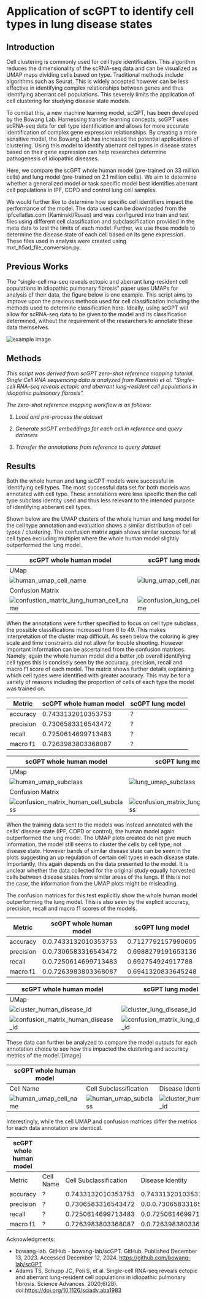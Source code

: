 # Application of scGPT to identify cell types in lung disease states
## Introduction

Cell clustering is commonly used for cell type identification. This algorithm reduces the dimensionality of the scRNA-seq data and can be visualized as UMAP maps dividing cells based on type. Traditional methods include algorithms such as Seurat. This is widely accepted however can be less effective in identifying complex relationships between genes and thus identifying aberrant cell populations. This severely limits the application of cell clustering for studying disease state models. 

To combat this, a new machine learning model, scGPT, has been developed by the Bowang Lab. Harnessing transfer learning concepts, scGPT uses scRNA-seq data for cell type identification and allows for more accurate identification of complex gene expression relationships. By creating a more sensitive model, the Bowang Lab has increased the potential applications of clustering. Using this model to identify aberrant cell types in disease states based on their gene expression can help researches determine pathogenesis of idiopathic diseases. 

Here, we compare the scGPT whole human model (pre-trained on 33 million cells) and lung model (pre-trained on 2.1 million cells). We aim to determine whether a generalized model or task specific model best identifies aberrant cell populations in IPF, COPD and control lung cell samples.

We would further like to determine how specific cell identifiers impact the performance of the model. The data used can be downloaded from the ipfcellatlas.com (Kaminski/Rosas) and was configured into train and test files  using different cell classification and subclassification provided in the meta data to test the limits of each model. Further, we use these models to determine the disease state of each cell based on its gene expression. These files used in analysis were created using mxt_h5ad_file_conversion.py. 

## Previous Works 

The "single-cell rna-seq reveals ectopic and aberrant lung-resident cell populations in idiopathic pulmonary fibrosis" paper uses UMAPs for analysis of their data, the figure below is one example. This script aims to improve upon the previous methods used for cell classification including the methods used to determine classification here. Ideally, using scGPT will allow for scRNA-seq data to be given to the model and its classification determined, without the requirement of the researchers to annotate these data themselves.

![example image](https://github.com/user-attachments/assets/5d6f3f12-c044-4b27-be21-361d6066eff6)


## Methods
*This script was derived from scGPT zero-shot reference mapping tutorial. Single Cell RNA sequencing data is analyzed from Kaminski et al. "Single-cell RNA-seq reveals ectopic and aberrant lung-resident cell populations in idiopathic pulmonary fibrosis".*


*The zero-shot reference mapping workflow is as follows:*

 1. *Load and pre-process the dataset*
    
 2. *Generate scGPT embeddings for each cell in reference and query datasets*

 3. *Transfer the annotations from reference to query dataset*


## Results

Both the whole human and lung scGPT models were successful in identifying cell types. The most successful data set for both models was annotated with cell type. These annotations were less specific then the cell type subclass identity used and thus less relevant to the intended purpose of identifying abberant cell types. 

Shown below are the UMAP clusters of the whole human and lung model for the cell type annotation and evaluation shows a similar distribution of cell types / clustering. 
The confusion matrix again shows similar success for all cell types excluding multiplet where the whole human model slightly outperformed the lung model.


| scGPT whole human model | scGPT lung model |
|-------------------------|-------------------------|
| UMap| |
|![human_umap_cell_name](https://github.com/user-attachments/assets/e99714d0-3317-4b80-8657-0768af2870e0) |![lung_umap_cell_name](https://github.com/user-attachments/assets/123163bc-d3df-4328-8a7e-5e0e5f1f6635)|
| Confusion Matrix | |
|![confustion_matrix_lung_human_cell_name](https://github.com/user-attachments/assets/01844d15-9afa-4c1b-bec1-d2cd7779e7cc)|![confusion_lung_cell_name](https://github.com/user-attachments/assets/3328dcb2-75f6-4d3d-b0a1-32db75d0335f)|

When the annotations were further specified to focus on cell type subclass, the possible classifications increased from 6 to 49. This makes interpretation of the cluster map difficult. As seen below the coloring is grey scale and time constraints did not allow for trouble shooting. However important information can be ascertained from the confusion matrices. Namely, again the whole human model did a better job overall identifying cell types this is concisely seen by the accuracy, precision, recall and macro f1 score of each model. The matrix shows further details explaining which cell types were identified with greater accuracy. This may be for a variety of reasons including the proportion of cells of each type the model was trained on.


| Metric | scGPT whole human model | scGPT lung model|
|-------------------------|-------------------------|-------------------------|
|accuracy| 0.7433132010353753 | ?|
|precision| 0.7306583316543472 | ?|
|recall | 0.7250614699713483| ?|
|macro f1| 0.7263983803368087 |?| 


|scGPT whole human model | scGPT lung model|
|-------------------------|-------------------------|
|UMap|
|![human_umap_subclass](https://github.com/user-attachments/assets/fb0d7132-9de6-4349-86ca-e93714e2c10f) |![lung_umap_subclass](https://github.com/user-attachments/assets/cc955483-bb9d-4b5d-bf12-7a0ea2a25a0f)|
| Confusion Matrix|
| ![confusion_matrix_human_cell_subclass](https://github.com/user-attachments/assets/29914af9-16ad-413d-aa80-c4d0be7dce3e)|![confusion_matrix_lung_cell_subclass](https://github.com/user-attachments/assets/e85cc104-417f-41a1-bbfe-bd8a45fe30b4)|



When the training data sent to the models was instead annotated with the cells' disease state (IPF, COPD or control), the human model again outperformed the lung model. The UMAP plots created do not give much information, the model still seems to cluster the cells by cell type, not disease state. However bands of similar disease state can be seen in the plots suggesting an up regulation of certain cell types in each disease state. Importantly, this again depends on the data presented to the model. It is unclear whether the data collected for the original study equally harvested cells between disease states from similar areas of the lungs. If this is not the case, the information from the UMAP plots might be misleading. 

The confusion matrices for this test explicitly show the whole human model outperforming the lung model. This is also seen by the explicit accuracy, precision, recall and macro f1 scores of the models.


| Metric | scGPT whole human model | scGPT lung model|
|-------------------------|-------------------------|-------------------------|
|accuracy| 0.0.7433132010353753 | 0.7127792157990605|
|precision| 0.0.7306583316543472 | 0.6988279191653136|
|recall | 0.0.7250614699713483| 0.692754924917788|
|macro f1| 0.0.7263983803368087 |0.6941320833645248| 


|scGPT whole human model | scGPT lung model|
|-------------------------|-------------------------|
|UMap|
|![cluster_human_disease_id](https://github.com/user-attachments/assets/9f853b65-5f52-4e63-b124-dbfca5461d36)| ![cluster_lung_disease_id](https://github.com/user-attachments/assets/2d5a246c-248f-45c8-90ba-cede1412b844)|
|![confusion_matrix_human_disease_id](https://github.com/user-attachments/assets/17f34970-e649-4aa1-a4fd-f1795305d2ea)| ![confusion_matrix_lung_disease_id](https://github.com/user-attachments/assets/497db3e1-9c04-43ba-9502-6edc67caa7d9)|



These data can further be analyzed to compare the model outputs for each annotation choice to see how this impacted the clustering and accuracy metrics of the model.![image]

| scGPT whole human model | | |
|-------------------------|-------------------------|-------------------------|
| Cell Name | Cell Subclassification | Disease Identity |
|![human_umap_cell_name](https://github.com/user-attachments/assets/60650adc-4e34-46a4-a7b2-002eb2d76a22)|![human_umap_subclass](https://github.com/user-attachments/assets/67ff9255-dc70-4042-a22b-7528ea00f63b)|![cluster_human_disease_id](https://github.com/user-attachments/assets/f534f82d-4ebf-4495-ad6f-f41a2c7e6394)|

Interestingly, while the cell UMAP and confusion matrices differ the metrics for each data annotation are identical.


| scGPT whole human model | | ||
|-------------------------|-------------------------|-------------------------|-------------------------|
| Metric | Cell Name | Cell Subclassification | Disease Identity |
|accuracy| ?| 0.7433132010353753 |0.7433132010353753|
|precision| ?| 0.7306583316543472 |0.0.0.7306583316543472|
|recall | ?| 0.7250614699713483| 0.0.7250614699713483|
|macro f1|?|  0.7263983803368087| 0.0.7263983803368087|




Acknowledgments:

- bowang-lab. GitHub - bowang-lab/scGPT. GitHub. Published December 13, 2023. Accessed December 12, 2024. https://github.com/bowang-lab/scGPT
- Adams TS, Schupp JC, Poli S, et al. Single-cell RNA-seq reveals ectopic and aberrant lung-resident cell populations in idiopathic pulmonary fibrosis. Science Advances. 2020;6(28). doi:https://doi.org/10.1126/sciadv.aba1983
